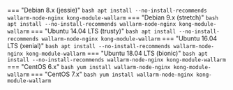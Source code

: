 === "Debian 8.x (jessie)"
    ``` bash
    apt install --no-install-recommends wallarm-node-nginx kong-module-wallarm
    ```
=== "Debian 9.x (stretch)"
    ``` bash
    apt install --no-install-recommends wallarm-node-nginx kong-module-wallarm
    ```
=== "Ubuntu 14.04 LTS (trusty)"
    ``` bash
    apt install --no-install-recommends wallarm-node-nginx kong-module-wallarm
    ```
=== "Ubuntu 16.04 LTS (xenial)"
    ``` bash
    apt install --no-install-recommends wallarm-node-nginx kong-module-wallarm
    ```
=== "Ubuntu 18.04 LTS (bionic)"
    ``` bash
    apt install --no-install-recommends wallarm-node-nginx kong-module-wallarm
    ```
=== "CentOS 6.x"
    ``` bash
    yum install wallarm-node-nginx kong-module-wallarm
    ```
=== "CentOS 7.x"
    ``` bash
    yum install wallarm-node-nginx kong-module-wallarm
    ```
